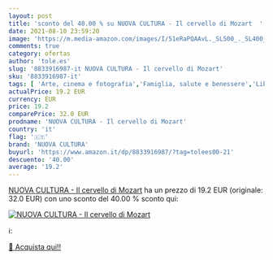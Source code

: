 ```yaml
---
layout: post
title: 'sconto del 40.00 % su NUOVA CULTURA - Il cervello di Mozart  '
date: 2021-08-10 23:59:20
image: 'https://m.media-amazon.com/images/I/51eRaPQAAvL._SL500_._SL400_.jpg'
comments: true
category: ofertas
author: 'tole.es'
slug: '8833916987-it NUOVA CULTURA - Il cervello di Mozart'
sku: '8833916987-it'
tags: [ 'Arte, cinema e fotografia','Famiglia, salute e benessere','Libri','Libri universitari','Libri universitari arte e spettacolo','Libri universitari musica','Libri universitari scienze umanistiche','Musica','Self-help','Teoria musicale','Teoria, composizione e performance','nuova cultura', ]
actualPrice: 19.2 EUR
currency: EUR
price: 19.2
comparePrice: 32.0 EUR
prodname: 'NUOVA CULTURA - Il cervello di Mozart'
country: 'it'
flag: '🇮🇹'
brand: 'NUOVA CULTURA'
buyurl: 'https://www.amazon.it/dp/8833916987/?tag=tolees00-21'
descuento: '40.00'
average: '19.2'
---
```


[NUOVA CULTURA - Il cervello di Mozart](https://www.amazon.it/dp/8833916987/?tag=tolees00-21) ha un prezzo di 19.2 EUR (originale: 32.0 EUR) con uno sconto del 40.00 % sconto qui:

[![NUOVA CULTURA - Il cervello di Mozart](https://m.media-amazon.com/images/I/51eRaPQAAvL._SL500_._SL400_.jpg)](https://www.amazon.it/dp/8833916987/?tag=tolees00-21)

ℹ️:


[🛒 Acquista qui!!](https://www.amazon.it/dp/8833916987/?tag=tolees00-21)
